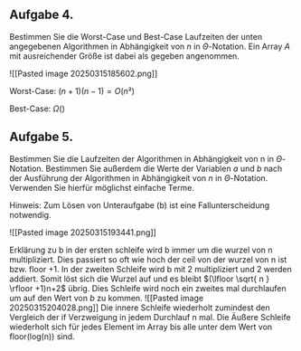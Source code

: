 

## Aufgabe 4. 
Bestimmen Sie die Worst-Case und Best-Case Laufzeiten der unten angegebenen Algorithmen in Abhängigkeit von $n$ in $Θ$-Notation. Ein Array $A$ mit ausreichender Größe ist dabei als gegeben angenommen.

![[Pasted image 20250315185602.png]]

Worst-Case:
$(n+1)(n-1) = O(n²)$

Best-Case:
$\Omega()$


## Aufgabe 5. 
Bestimmen Sie die Laufzeiten der Algorithmen in Abhängigkeit von n in $Θ$-Notation. Bestimmen Sie außerdem die Werte der Variablen $a$ und $b$ nach der Ausführung der Algorithmen in Abhängigkeit von $n$ in $Θ$-Notation. Verwenden Sie hierfür möglichst einfache Terme.

Hinweis: Zum Lösen von Unteraufgabe (b) ist eine Fallunterscheidung notwendig.

![[Pasted image 20250315193441.png]]

Erklärung zu b
in der ersten schleife wird b immer um die wurzel von n multipliziert. Dies passiert so oft wie hoch der ceil von der wurzel von n ist bzw. floor +1. In der zweiten Schleife wird b mit 2 multipliziert und 2 werden addiert. Somit löst sich die Wurzel auf und es bleibt $(\lfloor \sqrt{ n } \rfloor +1)n+2$ übrig. Dies Schleife wird noch ein zweites mal durchlaufen um auf den Wert von $b$ zu kommen.
![[Pasted image 20250315204028.png]]
Die innere Schleife wiederholt zumindest den Vergleich der if Verzweigung in jedem Durchlauf n mal. Die Äußere Schleife wiederholt sich für jedes Element im Array bis alle unter dem Wert von floor(log(n)) sind. 